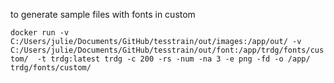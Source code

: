 to generate sample files with fonts in custom

``` docker run -v C:/Users/julie/Documents/GitHub/tesstrain/out/images:/app/out/ -v C:/Users/julie/Documents/GitHub/tesstrain/out/font:/app/trdg/fonts/custom/  -t trdg:latest trdg -c 200 -rs -num -na 3 -e png -fd -o /app/ trdg/fonts/custom/ ```